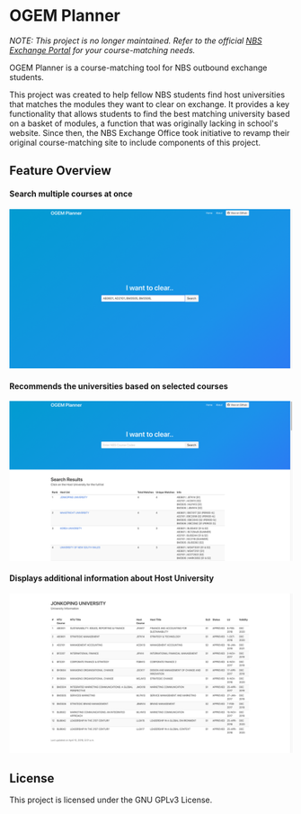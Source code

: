 # OGEM Planner

*NOTE: This project is no longer maintained. Refer to the official [NBS Exchange Portal](http://web.nbs.ntu.edu.sg/undergrad/intranet/stdexchange/gem_explorer/Approve_Course.asp) for your course-matching needs.* 

OGEM Planner is a course-matching tool for NBS outbound exchange students. 

This project was created to help fellow NBS students find host universities that matches the modules they want to clear on exchange. It provides a key functionality that allows students to find the best matching university based on a basket of modules, a function that was originally lacking in school's website. Since then, the NBS Exchange Office took initiative to revamp their original course-matching site to include components of this project. 

## Feature Overview

#### Search multiple courses at once
![Index Page](docs/img/index.png)

#### Recommends the universities based on selected courses
![Results Page](docs/img/results.png)

#### Displays additional information about Host University
![Host Uni Page](docs/img/hostuni.png)

## License

This project is licensed under the GNU GPLv3 License.
